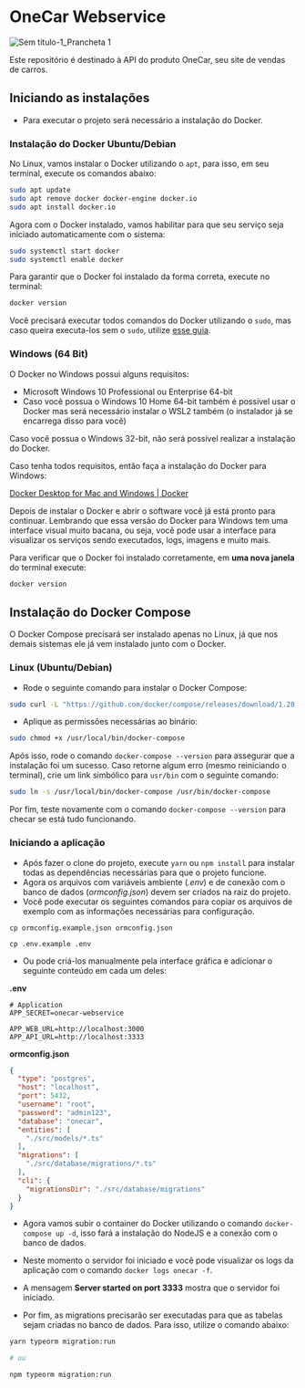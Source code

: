 # OneCar Webservice

![Sem título-1_Prancheta 1](https://user-images.githubusercontent.com/56441318/133950991-44ac40d3-c041-4c7a-b35b-bbf84abc9c37.png)

Este repositório é destinado à API do produto OneCar, seu site de vendas de carros.

## Iniciando as instalações

- Para executar o projeto será necessário a instalação do Docker.

### Instalação do Docker Ubuntu/Debian

No Linux, vamos instalar o Docker utilizando o `apt`, para isso, em seu terminal, execute os comandos abaixo:

```bash
sudo apt update
sudo apt remove docker docker-engine docker.io
sudo apt install docker.io
```

Agora com o Docker instalado, vamos habilitar para que seu serviço seja iniciado automaticamente com o sistema:

```bash
sudo systemctl start docker
sudo systemctl enable docker
```

Para garantir que o Docker foi instalado da forma correta, execute no terminal:

```bash
docker version
```

Você precisará executar todos comandos do Docker utilizando o `sudo`, mas caso queira executa-los sem o `sudo`, utilize [esse guia](https://docs.docker.com/engine/install/linux-postinstall/#manage-docker-as-a-non-root-user).

### Windows (64 Bit)

O Docker no Windows possui alguns requisitos: 

- Microsoft Windows 10 Professional  ou Enterprise 64-bit
- Caso você possua o Windows 10 Home 64-bit também é possível usar o Docker mas será necessário instalar o WSL2 também (o instalador já se encarrega disso para você)

Caso você possua o Windows 32-bit, não será possível realizar a instalação do Docker.

Caso tenha todos requisitos, então faça a instalação do Docker para Windows:

[Docker Desktop for Mac and Windows | Docker](https://www.docker.com/products/docker-desktop)

Depois de instalar o Docker e abrir o software você já está pronto para continuar. Lembrando que essa versão do Docker para Windows tem uma interface visual muito bacana, ou seja, você pode usar a interface para visualizar os serviços sendo executados, logs, imagens e muito mais.

Para verificar que o Docker foi instalado corretamente, em **uma nova janela** do terminal execute:

```bash
docker version
```
## Instalação do Docker Compose

O Docker Compose precisará ser instalado apenas no Linux, já que nos demais sistemas ele já vem instalado junto com o Docker.

### Linux (Ubuntu/Debian)

- Rode o seguinte comando para instalar o Docker Compose:

```bash
sudo curl -L "https://github.com/docker/compose/releases/download/1.28.5/docker-compose-$(uname -s)-$(uname -m)" -o /usr/local/bin/docker-compose
```

- Aplique as permissões necessárias ao binário:

```bash
sudo chmod +x /usr/local/bin/docker-compose
```

Após isso, rode o comando `docker-compose --version` para assegurar que a instalação foi um sucesso. Caso retorne algum erro (mesmo reiniciando o terminal), crie um link simbólico para `usr/bin` com o seguinte comando:

```bash
sudo ln -s /usr/local/bin/docker-compose /usr/bin/docker-compose
```

Por fim, teste novamente com o comando `docker-compose --version` para checar se está tudo funcionando.

### Iniciando a aplicação

- Após fazer o clone do projeto, execute ```yarn``` ou ```npm install``` para instalar todas as dependências necessárias para que o projeto funcione.
- Agora os arquivos com variáveis ambiente (*.env*) e de conexão com o banco de dados (*ormconfig.json*) devem ser criados na raiz do projeto.
- Você pode executar os seguintes comandos para copiar os arquivos de exemplo com as informações necessárias para configuração.
```
cp ormconfig.example.json ormconfig.json

cp .env.example .env
```

- Ou pode criá-los manualmente pela interface gráfica e adicionar o seguinte conteúdo em cada um deles:

**.env**
```env
# Application
APP_SECRET=onecar-webservice

APP_WEB_URL=http://localhost:3000
APP_API_URL=http://localhost:3333

```

**ormconfig.json**
```json
{
  "type": "postgres",
  "host": "localhost",
  "port": 5432,
  "username": "root",
  "password": "admin123",
  "database": "onecar",
  "entities": [
    "./src/models/*.ts"
  ],
  "migrations": [
    "./src/database/migrations/*.ts"
  ],
  "cli": {
    "migrationsDir": "./src/database/migrations"
  }
}

```

- Agora vamos subir o container do Docker utilizando o comando ```docker-compose up -d```, isso fará a instalação do NodeJS e a conexão com o banco de dados.

- Neste momento o servidor foi iniciado e você pode visualizar os logs da aplicação com o comando ```docker logs onecar -f```.

- A mensagem **Server started on port 3333** mostra que o servidor foi iniciado.

- Por fim, as migrations precisarão ser executadas para que as tabelas sejam criadas no banco de dados. Para isso, utilize o comando abaixo:

```bash
yarn typeorm migration:run

# ou

npm typeorm migration:run
```


